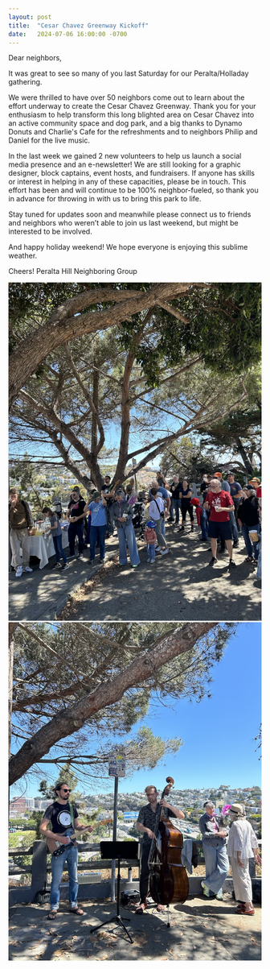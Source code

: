 ```yaml
---
layout: post
title:  "Cesar Chavez Greenway Kickoff"
date:   2024-07-06 16:00:00 -0700
---
```

Dear neighbors,

It was great to see so many of you last Saturday for our Peralta/Holladay gathering.

We were thrilled to have over 50 neighbors come out to learn about the effort underway to create the Cesar Chavez Greenway.  Thank you for your enthusiasm to help transform this long blighted area on Cesar Chavez into an active community space and dog park, and a big thanks to Dynamo Donuts and Charlie's Cafe for the refreshments and to neighbors Philip and Daniel for the live music.

In the last week we gained 2 new volunteers to help us launch a social media presence and an e-newsletter! We are still looking for a graphic designer, block captains, event hosts, and fundraisers. If anyone has skills or interest in helping in any of these capacities, please be in touch. This effort has been and will continue to be 100% neighbor-fueled, so thank you in advance for throwing in with us to bring this park to life.

Stay tuned for updates soon and meanwhile please connect us to friends and neighbors who weren’t able to join us last weekend, but might be interested to be involved.

And happy holiday weekend! We hope everyone is enjoying this sublime weather.

Cheers!
Peralta Hill Neighboring Group

![crowd gathers around the kickoff](/assets/images/kickoff-crowd.jpg)
![jazz trio on the sidewalk](/assets/images/kickoff-band.jpg)
